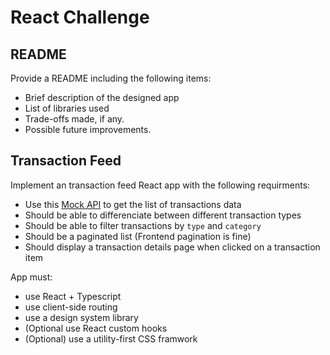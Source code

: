 # React Challenge 

## README
Provide a README including the following items:

- Brief description of the designed app
- List of libraries used
- Trade-offs made, if any.
- Possible future improvements.

## Transaction Feed
Implement an transaction feed React app with the following requirments:

- Use this [Mock API](https://glowing-adventure-49552f65.pages.github.io/data.json) to get the list of transactions data
- Should be able to differenciate between different transaction types
- Should be able to filter transactions by `type` and `category`
- Should be a paginated list (Frontend pagination is fine)
- Should display a transaction details page when clicked on a transaction item


App must:
- use React + Typescript
- use client-side routing
- use a design system library
- (Optional use React custom hooks
- (Optional) use a utility-first CSS framwork
